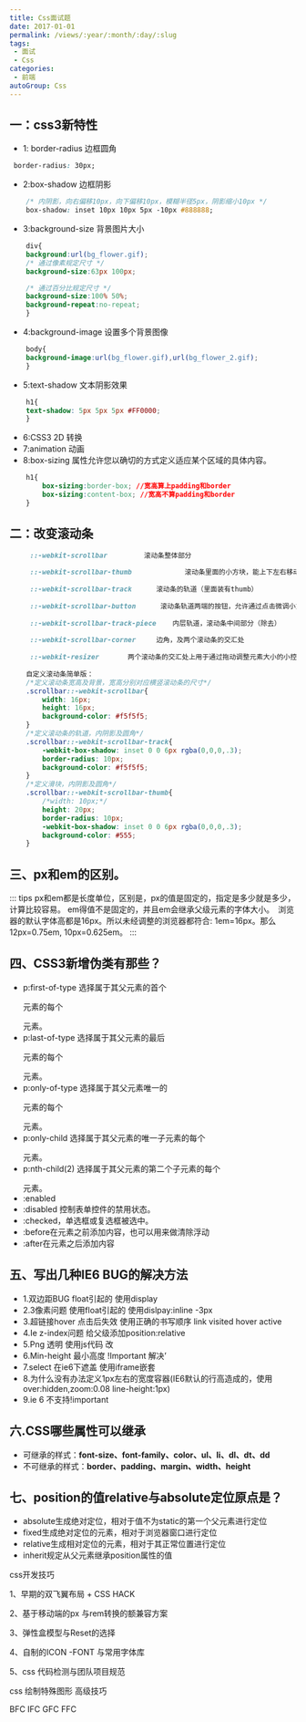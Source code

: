 ```yaml
---
title: Css面试题  
date: 2017-01-01
permalink: /views/:year/:month/:day/:slug
tags:
 - 面试 
 - Css
categories: 
 - 前端
autoGroup: Css
---
```



## 一：css3新特性
+ 1: border-radius  边框圆角

```css
 border-radius: 30px;
```
+ 2:box-shadow 边框阴影

```css
    /* 内阴影，向右偏移10px，向下偏移10px，模糊半径5px，阴影缩小10px */
    box-shadow: inset 10px 10px 5px -10px #888888;
```

+ 3:background-size 背景图片大小
```css
    div{
    background:url(bg_flower.gif);
    /* 通过像素规定尺寸 */
    background-size:63px 100px;

    /* 通过百分比规定尺寸 */
    background-size:100% 50%;
    background-repeat:no-repeat;
    }
```
+ 4:background-image 设置多个背景图像

```css
    body{
    background-image:url(bg_flower.gif),url(bg_flower_2.gif);
    }
```

+ 5:text-shadow   文本阴影效果

```css
    h1{
    text-shadow: 5px 5px 5px #FF0000;
    }
```
+ 6:CSS3 2D 转换
+ 7:animation 动画
+ 8:box-sizing 属性允许您以确切的方式定义适应某个区域的具体内容。
```css
    h1{
        box-sizing:border-box; //宽高算上padding和border
        box-sizing:content-box; //宽高不算padding和border
    }
```

## 二：改变滚动条
```css
     ::-webkit-scrollbar         滚动条整体部分
     
     ::-webkit-scrollbar-thumb             滚动条里面的小方块，能上下左右移动（取决于是垂直滚动条还是水平滚动条）
     
     ::-webkit-scrollbar-track      滚动条的轨道（里面装有thumb）
     
     ::-webkit-scrollbar-button      滚动条轨道两端的按钮，允许通过点击微调小方块的位置
     
     ::-webkit-scrollbar-track-piece    内层轨道，滚动条中间部分（除去）
     
     ::-webkit-scrollbar-corner     边角，及两个滚动条的交汇处 
     
     ::-webkit-resizer       两个滚动条的交汇处上用于通过拖动调整元素大小的小控件
    
    自定义滚动条简单版：
    /*定义滚动条宽高及背景，宽高分别对应横竖滚动条的尺寸*/
    .scrollbar::-webkit-scrollbar{
        width: 16px;
        height: 16px;
        background-color: #f5f5f5;
    }
    /*定义滚动条的轨道，内阴影及圆角*/
    .scrollbar::-webkit-scrollbar-track{
        -webkit-box-shadow: inset 0 0 6px rgba(0,0,0,.3);
        border-radius: 10px;
        background-color: #f5f5f5;
    }
    /*定义滑块，内阴影及圆角*/
    .scrollbar::-webkit-scrollbar-thumb{
        /*width: 10px;*/
        height: 20px;
        border-radius: 10px;
        -webkit-box-shadow: inset 0 0 6px rgba(0,0,0,.3);
        background-color: #555;
    }
```

## 三、px和em的区别。
::: tips
    px和em都是长度单位，区别是，px的值是固定的，指定是多少就是多少，计算比较容易。
    em得值不是固定的，并且em会继承父级元素的字体大小。　浏览器的默认字体高都是16px。所以未经调整的浏览器都符合: 1em=16px。那么12px=0.75em, 10px=0.625em。 
:::

## 四、CSS3新增伪类有那些？
+ p:first-of-type 选择属于其父元素的首个 <p> 元素的每个 </p> 元素。
+ p:last-of-type  选择属于其父元素的最后 <p> 元素的每个 </p> 元素。
+ p:only-of-type  选择属于其父元素唯一的 <p> 元素的每个 </p> 元素。
+ p:only-child   选择属于其父元素的唯一子元素的每个 </p> 元素。
+ p:nth-child(2)  选择属于其父元素的第二个子元素的每个 </p> 元素。
+ :enabled
+ :disabled 控制表单控件的禁用状态。
+ :checked，单选框或复选框被选中。
+ :before在元素之前添加内容，也可以用来做清除浮动
+ :after在元素之后添加内容


## 五、写出几种IE6 BUG的解决方法
+ 1.双边距BUG float引起的 使用display
+ 2.3像素问题 使用float引起的 使用dislpay:inline -3px
+ 3.超链接hover 点击后失效 使用正确的书写顺序 link visited hover active
+ 4.Ie z-index问题 给父级添加position:relative
+ 5.Png 透明 使用js代码 改
+ 6.Min-height 最小高度 !Important 解决’
+ 7.select 在ie6下遮盖 使用iframe嵌套
+ 8.为什么没有办法定义1px左右的宽度容器(IE6默认的行高造成的，使用over:hidden,zoom:0.08 line-height:1px)
+ 9.ie 6 不支持!important


## 六.CSS哪些属性可以继承
+ 可继承的样式：**font-size、font-family、color、ul、li、dl、dt、dd**
+ 不可继承的样式：**border、padding、margin、width、height**

## 七、position的值relative与absolute定位原点是？
+ absolute生成绝对定位，相对于值不为static的第一个父元素进行定位
+ fixed生成绝对定位的元素，相对于浏览器窗口进行定位
+ relative生成相对定位的元素，相对于其正常位置进行定位
+ inherit规定从父元素继承position属性的值




css开发技巧

1、早期的双飞翼布局 + CSS HACK 

2、基于移动端的px 与rem转换的额兼容方案

3、弹性盒模型与Reset的选择

4、自制的ICON -FONT 与常用字体库 

5、css 代码检测与团队项目规范

css 绘制特殊图形 高级技巧

BFC   IFC   GFC    FFC 